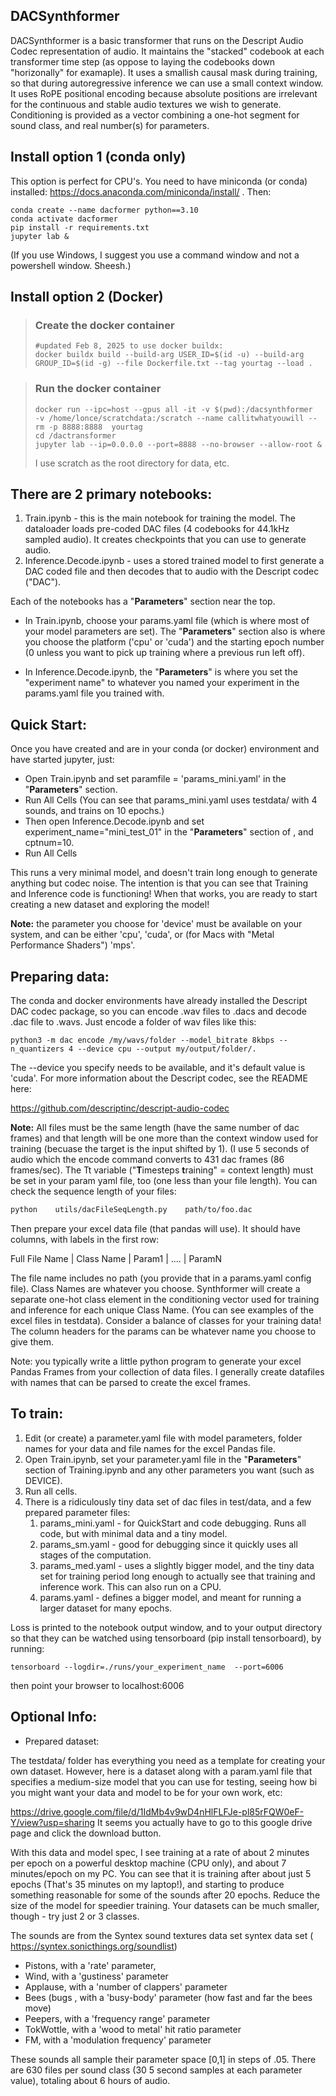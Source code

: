 ## DACSynthformer

DACSynthformer is a basic transformer that runs on the Descript Audio Codec representation of audio. It maintains the "stacked" codebook at each transformer time step (as oppose to laying the codebooks down "horizonally" for examaple). It uses a smallish causal mask during training, so that during autoregressive inference we can use a small context window. It uses RoPE positional encoding because absolute positions are irrelevant for the continuous and stable audio textures we wish to generate. Conditioning is provided as a vector combining a one-hot segment for sound class, and real number(s) for parameters.

## Install option 1 (conda only) 

This option is perfect for CPU's. You need to have miniconda (or conda) installed: https://docs.anaconda.com/miniconda/install/ . Then:

~~~
conda create --name dacformer python==3.10
conda activate dacformer
pip install -r requirements.txt
jupyter lab &
~~~

(If you use Windows, I suggest you use a command window and not a powershell window. Sheesh.)

## Install option 2 (Docker) 

> ### Create the docker container  
> ~~~
> #updated Feb 8, 2025 to use docker buildx:
> docker buildx build --build-arg USER_ID=$(id -u) --build-arg GROUP_ID=$(id -g) --file Dockerfile.txt --tag yourtag --load .
> ~~~

> ### Run the docker container
> ~~~
> docker run --ipc=host --gpus all -it -v $(pwd):/dacsynthformer  -v /home/lonce/scratchdata:/scratch --name callitwhatyouwill --rm -p 8888:8888  yourtag
> cd /dactransformer
> jupyter lab --ip=0.0.0.0 --port=8888 --no-browser --allow-root &
> ~~~
> I use scratch as the root directory for data, etc. 

## There are 2 primary notebooks:  
1) Train.ipynb - this is the main notebook for training the model. The dataloader loads pre-coded DAC files (4 codebooks for 44.1kHz sampled audio). It creates checkpoints that you can use to generate audio. 
2) Inference.Decode.ipynb - uses a stored trained model to first generate a DAC coded file and then decodes that to audio with the Descript codec ("DAC"). 

Each of the notebooks has a "**Parameters**" section near the top.

* In Train.ipynb, choose your params.yaml file (which is where most of your model parameters are set). The  "**Parameters**" section also is where you choose the platform ('cpu' or 'cuda') and the starting epoch number (0 unless you want to pick up training where a previous run left off). 

* In Inference.Decode.ipynb, the "**Parameters**" is where you set the "experiment name" to whatever you named your experiment in the params.yaml file you trained with. 

  

## Quick Start:

Once you have created and are in your conda (or docker) environment and have started jupyter, just:

* Open Train.ipynb and set paramfile = 'params_mini.yaml' in the "**Parameters**" section.
* Run All Cells (You can see that params_mini.yaml uses testdata/ with 4 sounds, and trains on 10 epochs.)
* Then open Inference.Decode.ipynb and set  experiment_name="mini_test_01" in the "**Parameters**" section of , and cptnum=10.  
* Run All Cells 

This runs a very minimal model, and doesn't train long enough to generate anything but codec noise. The intention is that you can see that Training and Inference code is functioning! When that works, you are ready to start creating a new dataset and exploring the model!

**Note:** the parameter you choose for 'device' must be available on your system, and can be either 'cpu', 'cuda', or (for Macs with "Metal Performance Shaders") 'mps'.

## Preparing data: 

The conda and docker environments have already installed the Descript DAC codec package, so you can encode .wav files to .dacs and decode .dac file to .wavs. Just encode a folder of wav files like this:

`python3 -m dac encode /my/wavs/folder --model_bitrate 8kbps --n_quantizers 4 --device cpu --output my/output/folder/.` 

The --device you specify needs to be available, and it's default value is 'cuda'. For more information about the Descript codec, see the README here:

https://github.com/descriptinc/descript-audio-codec

**Note:** All files must be the same length (have the same number of dac frames) and that length will be one more than the context window used for training (becuase the target is the input shifted by 1). (I use 5 seconds of audio which the encode command converts to 431 dac frames (86 frames/sec). The Tt variable ("**T**imesteps **t**raining" = context length) must be set in your param yaml file, too (one less than your file length). You can check the sequence length of your files: 

```bash
python    utils/dacFileSeqLength.py    path/to/foo.dac
```

Then prepare your excel data file (that pandas will use). It should have columns, with labels in the first row:

Full File Name     |        Class Name         |    Param1   | ....  | ParamN

The file name includes no path (you provide that in a params.yaml config file). Class Names are whatever you choose. Synthformer will create a separate one-hot class element in the conditioning vector used for training and inference for each unique Class Name. (You can see examples of the excel files in testdata). Consider a balance of classes for your training data!  The column headers for the params can be whatever name you choose to give them. 

Note: you typically write a little python program to generate your excel Pandas Frames from your collection of data files. I generally create datafiles with names that can be parsed to create the excel frames. 



## To train:  

1) Edit (or create) a parameter.yaml file with model parameters, folder names for your data and file names for the excel Pandas file.  
2) Open Train.ipynb, set your parameter.yaml file  in the "**Parameters**" section of Training.ipynb and any other parameters you want (such as  DEVICE). 
3) Run all cells.
4) There is a ridiculously tiny data set of dac files in test/data, and a few prepared parameter files:
   1)  params_mini.yaml - for QuickStart and code debugging. Runs all code, but with minimal data and a tiny model.
   2)  params_sm.yaml - good for debugging since it quickly uses all stages of the computation.
   3)  params_med.yaml - uses a slightly bigger model, and the tiny data set for training period long enough to actually see that training and inference work. This can also run on a CPU.
   4)  params.yaml - defines a bigger model, and meant for running a larger dataset for many epochs.



Loss is printed to the notebook output window, and to your output directory so that they can be watched using tensorboard (pip install tensorboard), by running:

`tensorboard --logdir=./runs/your_experiment_name  --port=6006`

then point your browser to localhost:6006

## Optional Info: 

* Prepared dataset:

The testdata/ folder has everything you need as a template for creating your own dataset. However, here is a dataset along with a param.yaml file that specifies a medium-size model that you can use for testing, seeing how bi you might want your data and model to be for your own work, etc: 

https://drive.google.com/file/d/1IdMb4v9wD4nHlFLFJe-pl85rFQW0eF-Y/view?usp=sharing It seems you actually have to go to this google drive page and click the download button. 

With this data and model spec, I see training at a rate of about 2 minutes per epoch on a powerful desktop machine (CPU only), and about 7 minutes/epoch on my PC. You can see that it is training after about just 5 epochs (That's 35 minutes on my laptop!), and starting to produce something reasonable for some of the sounds after 20 epochs. Reduce the size of the model for speedier training. Your datasets can be much smaller, though - try just 2 or 3 classes. 

The sounds are from the Syntex sound textures data set syntex data set ( https://syntex.sonicthings.org/soundlist) 

* Pistons, with a 'rate' parameter,
*  Wind, with a 'gustiness' parameter
* Applause, with a 'number of clappers' parameter
* Bees (bugs , with a 'busy-body' parameter (how fast and far the bees move)
* Peepers, with a 'frequency range' parameter
* TokWottle, with a 'wood to metal' hit ratio parameter 
* FM, with a 'modulation frequency' parameter

These sounds all sample their parameter space [0,1] in steps of .05. There are 630 files per sound class (30 5 second samples at each parameter value), totaling about 6 hours of audio. 
